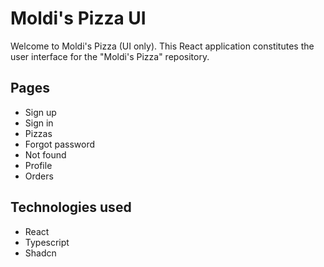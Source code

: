 
# Moldi's Pizza UI

Welcome to Moldi's Pizza (UI only). This React application constitutes the user interface for the "Moldi's Pizza" repository.

## Pages
- Sign up
- Sign in
- Pizzas
- Forgot password
- Not found
- Profile
- Orders


## Technologies used
- React
- Typescript
- Shadcn